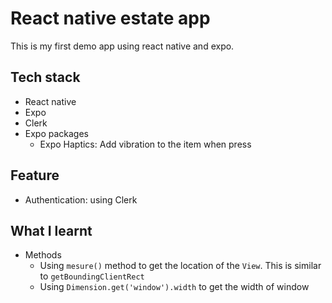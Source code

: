# React native estate app

This is my first demo app using react native and expo.

## Tech stack

- React native
- Expo
- Clerk
- Expo packages
  - Expo Haptics: Add vibration to the item when press

## Feature

- Authentication: using Clerk

## What I learnt

- Methods
  - Using `mesure()` method to get the location of the `View`. This is similar to `getBoundingClientRect`
  - Using `Dimension.get('window').width` to get the width of window
